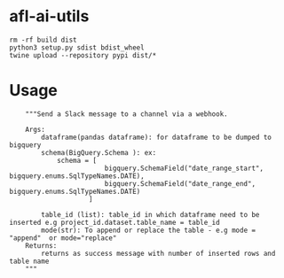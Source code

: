 # afl-ai-utils
    rm -rf build dist 
    python3 setup.py sdist bdist_wheel
    twine upload --repository pypi dist/* 


# Usage

    
        """Send a Slack message to a channel via a webhook.

        Args:
            dataframe(pandas dataframe): for dataframe to be dumped to bigquery
            schema(BigQuery.Schema ): ex:
                schema = [
                            bigquery.SchemaField("date_range_start", bigquery.enums.SqlTypeNames.DATE),
                            bigquery.SchemaField("date_range_end", bigquery.enums.SqlTypeNames.DATE)
                        ]

            table_id (list): table_id in which dataframe need to be inserted e.g project_id.dataset.table_name = table_id
            mode(str): To append or replace the table - e.g mode = "append"  or mode="replace"
        Returns:
            returns as success message with number of inserted rows and table name
        """